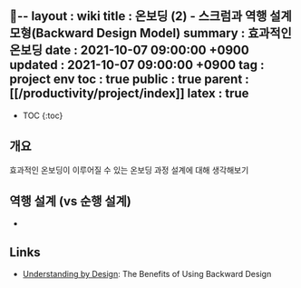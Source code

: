 --
layout  : wiki
title   : 온보딩 (2) - 스크럼과 역행 설계 모형(Backward Design Model)
summary : 효과적인 온보딩 
date    : 2021-10-07 09:00:00 +0900
updated : 2021-10-07 09:00:00 +0900
tag     : project env
toc     : true
public  : true
parent  : [[/productivity/project/index]]
latex   : true
---
* TOC
{:toc}


## 개요

효과적인 온보딩이 이루어질 수 있는 온보딩 과정 설계에 대해 생각해보기

## 역행 설계 (vs 순행 설계)

* 


## Links

* [Understanding by Design](https://cft.vanderbilt.edu/guides-sub-pages/understanding-by-design/): The Benefits of Using Backward Design





